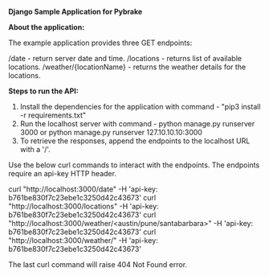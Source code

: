 **Django Sample Application for Pybrake**

**About the application:**

The example application provides three GET endpoints:

/date - return server date and time.
/locations - returns list of available locations.
/weather/{locationName} - returns the weather details for the locations.

**Steps to run the API:**

1. Install the dependencies for the application with command - "pip3 install -r requirements.txt"
2. Run the localhost server with command - python manage.py runserver 3000 or python manage.py runserver 127.10.10.10:3000
3. To retrieve the responses, append the endpoints to the localhost URL with a '/'.


Use the below curl commands to interact with the endpoints. The endpoints require an api-key HTTP header.

curl "http://localhost:3000/date" -H 'api-key: b761be830f7c23ebe1c3250d42c43673'
curl "http://localhost:3000/locations" -H 'api-key: b761be830f7c23ebe1c3250d42c43673'
curl "http://localhost:3000/weather/<austin/pune/santabarbara>" -H 'api-key: b761be830f7c23ebe1c3250d42c43673'
curl "http://localhost:3000/weather/<random-city-name>" -H 'api-key: b761be830f7c23ebe1c3250d42c43673'
  
The last curl command will raise 404 Not Found error.




